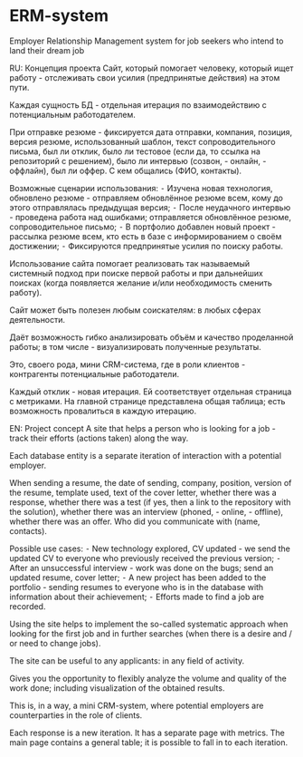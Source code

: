 # ERM-system
Employer Relationship Management system for job seekers who intend to land their dream job

RU:
Концепция проекта
Сайт, который помогает человеку, который ищет работу - отслеживать свои усилия (предпринятые действия) на этом пути. 

Каждая сущность БД - отдельная итерация по взаимодействию с потенциальным работодателем.

При отправке резюме - фиксируется дата отправки, компания, позиция, версия резюме, использованный шаблон, текст сопроводительного письма, был ли отклик, было ли тестовое (если да, то ссылка на репозиторий с решением), было ли интервью (созвон, - онлайн, - оффлайн), был ли оффер. С кем общались (ФИО, контакты).

Возможные сценарии использования:
 ⁃ Изучена новая технология, обновлено резюме - отправляем обновлённое резюме всем, кому до этого отправлялась предыдущая версия;
 ⁃ После неудачного интервью - проведена работа над ошибками; отправляется обновлённое резюме, сопроводительное письмо;
 ⁃ В портфолио добавлен новый проект - рассылка резюме всем, кто есть в базе с информированием о своём достижении;
 ⁃ Фиксируются предпринятые усилия по поиску работы.

Использование сайта помогает реализовать так называемый системный подход при поиске первой работы и при дальнейших поисках (когда появляется желание и/или необходимость сменить работу).

Сайт может быть полезен любым соискателям: в любых сферах деятельности.

Даёт возможность гибко анализировать объём и качество проделанной работы; в том числе - визуализировать полученные результаты.

Это, своего рода, мини CRM-система, где в роли клиентов - контрагенты потенциальные работодатели.

Каждый отклик - новая итерация. Ей соответствует отдельная страница с метриками. 
На главной странице представлена общая таблица; есть возможность провалиться в каждую итерацию.

EN:
Project concept
A site that helps a person who is looking for a job - track their efforts (actions taken) along the way.

Each database entity is a separate iteration of interaction with a potential employer.

When sending a resume, the date of sending, company, position, version of the resume, template used, text of the cover letter, whether there was a response, whether there was a test (if yes, then a link to the repository with the solution), whether there was an interview (phoned, - online, - offline), whether there was an offer. Who did you communicate with (name, contacts).

Possible use cases:
  ⁃ New technology explored, CV updated - we send the updated CV to everyone who previously received the previous version;
  ⁃ After an unsuccessful interview - work was done on the bugs; send an updated resume, cover letter;
  ⁃ A new project has been added to the portfolio - sending resumes to everyone who is in the database with information about their achievement;
  ⁃ Efforts made to find a job are recorded.

Using the site helps to implement the so-called systematic approach when looking for the first job and in further searches (when there is a desire and / or need to change jobs).

The site can be useful to any applicants: in any field of activity.

Gives you the opportunity to flexibly analyze the volume and quality of the work done; including visualization of the obtained results.

This is, in a way, a mini CRM-system, where potential employers are counterparties in the role of clients.

Each response is a new iteration. It has a separate page with metrics.
The main page contains a general table; it is possible to fall in to each iteration.